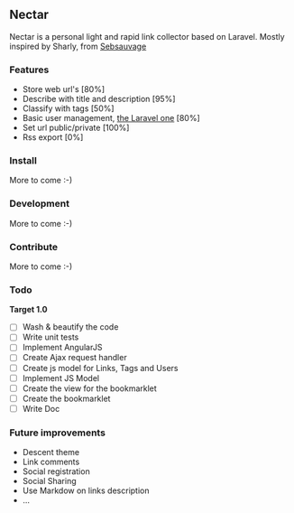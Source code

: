 ## Nectar

Nectar is a personal light and rapid link collector based on Laravel.
Mostly inspired by Sharly, from [Sebsauvage](http://sebsauvage.net/)

### Features
- Store web url's [80%]
- Describe with title and description [95%]
- Classify with tags [50%]
- Basic user management, [the Laravel one](http://laravel.com/docs/master/authentication) [80%]
- Set url public/private [100%]
- Rss export [0%]

### Install
More to come :-)

### Development
More to come :-)

### Contribute
More to come :-)

### Todo
**Target 1.0**
- [ ] Wash & beautify the code
- [ ] Write unit tests
- [ ] Implement AngularJS
- [ ] Create Ajax request handler
- [ ] Create js model for Links, Tags and Users
- [ ] Implement JS Model
- [ ] Create the view for the bookmarklet
- [ ] Create the bookmarklet
- [ ] Write Doc

### Future improvements
- Descent theme
- Link comments
- Social registration
- Social Sharing
- Use Markdow on links description
- ...